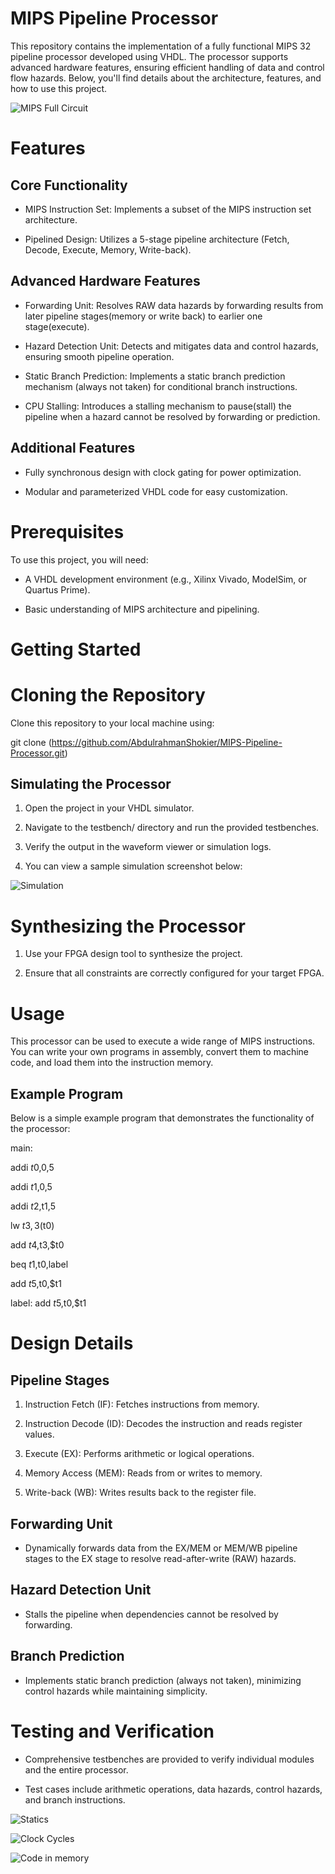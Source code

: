 # MIPS Pipeline Processor

This repository contains the implementation of a fully functional MIPS 32 pipeline processor developed using VHDL. The processor supports advanced hardware features, ensuring efficient handling of data and control flow hazards. Below, you'll find details about the architecture, features, and how to use this project.



![MIPS Full Circuit](https://github.com/AbdulrahmanShokier/MIPS-Pipeline-Processor/blob/main/Data/Full%20MIPS%20.png?raw=true)



# Features

## Core Functionality

- MIPS Instruction Set: Implements a subset of the MIPS instruction set architecture.

- Pipelined Design: Utilizes a 5-stage pipeline architecture (Fetch, Decode, Execute, Memory, Write-back).

## Advanced Hardware Features

- Forwarding Unit: Resolves RAW data hazards by forwarding results from later pipeline stages(memory or write back) to earlier one stage(execute).

- Hazard Detection Unit: Detects and mitigates data and control hazards, ensuring smooth pipeline operation.

- Static Branch Prediction: Implements a static branch prediction mechanism (always not taken) for conditional branch instructions.
  
- CPU Stalling: Introduces a stalling mechanism to pause(stall) the pipeline when a hazard cannot be resolved by forwarding or prediction.

## Additional Features

- Fully synchronous design with clock gating for power optimization.

- Modular and parameterized VHDL code for easy customization.

# Prerequisites

To use this project, you will need:

- A VHDL development environment (e.g., Xilinx Vivado, ModelSim, or Quartus Prime).

- Basic understanding of MIPS architecture and pipelining.

# Getting Started

# Cloning the Repository

Clone this repository to your local machine using:

git clone (https://github.com/AbdulrahmanShokier/MIPS-Pipeline-Processor.git)

## Simulating the Processor

1. Open the project in your VHDL simulator.

2. Navigate to the testbench/ directory and run the provided testbenches.

3. Verify the output in the waveform viewer or simulation logs.

4. You can view a sample simulation screenshot below:

  
![Simulation](https://github.com/AbdulrahmanShokier/MIPS-Pipeline-Processor/blob/main/Stages/Simulation2.png?raw=true)




# Synthesizing the Processor

1. Use your FPGA design tool to synthesize the project.

2. Ensure that all constraints are correctly configured for your target FPGA.

# Usage

This processor can be used to execute a wide range of MIPS instructions. You can write your own programs in assembly, convert them to machine code, and load them into the instruction memory.

## Example Program

Below is a simple example program that demonstrates the functionality of the processor:
 
main:

addi $t0,$0,5

addi $t1,$0,5

addi $t2,$t1,5

lw $t3,3($t0)

add $t4,$t3,$t0

beq $t1,$t0,label

add $t5,$t0,$t1

label: add $t5,$t0,$t1 


# Design Details

## Pipeline Stages

1. Instruction Fetch (IF): Fetches instructions from memory.

2. Instruction Decode (ID): Decodes the instruction and reads register values.

3. Execute (EX): Performs arithmetic or logical operations.

4. Memory Access (MEM): Reads from or writes to memory.

5. Write-back (WB): Writes results back to the register file.

## Forwarding Unit

- Dynamically forwards data from the EX/MEM or MEM/WB pipeline stages to the EX stage to resolve read-after-write (RAW) hazards.

## Hazard Detection Unit

- Stalls the pipeline when dependencies cannot be resolved by forwarding.

## Branch Prediction

- Implements static branch prediction (always not taken), minimizing control hazards while maintaining simplicity.

# Testing and Verification

- Comprehensive testbenches are provided to verify individual modules and the entire processor.

- Test cases include arithmetic operations, data hazards, control hazards, and branch instructions.

![Statics](https://github.com/AbdulrahmanShokier/MIPS-Pipeline-Processor/blob/main/Data/Statics.png?raw=true)


![Clock Cycles](https://github.com/AbdulrahmanShokier/MIPS-Pipeline-Processor/blob/main/Data/Screenshot%202024-12-20%20232822.png?raw=true)


![Code in memory](https://github.com/AbdulrahmanShokier/MIPS-Pipeline-Processor/blob/main/Data/Screenshot%202024-12-20%20153512.png?raw=true)


